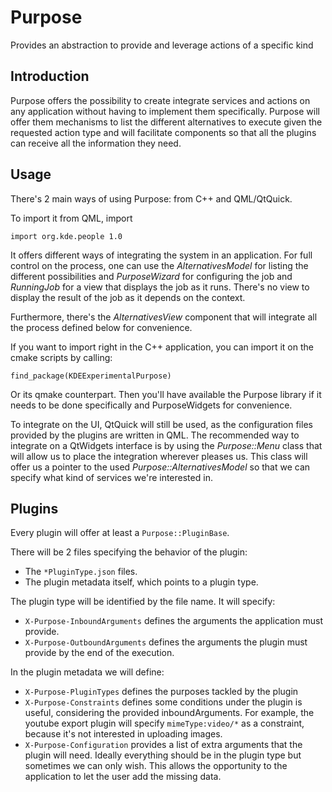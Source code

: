 # Purpose

Provides an abstraction to provide and leverage actions of a specific kind

## Introduction

Purpose offers the possibility to create integrate services and actions on
any application without having to implement them specifically. Purpose will
offer them mechanisms to list the different alternatives to execute given the
requested action type and will facilitate components so that all the plugins
can receive all the information they need.

## Usage

There's 2 main ways of using Purpose: from C++ and QML/QtQuick.

To import it from QML, import

    import org.kde.people 1.0

It offers different ways of integrating the system in an application. For full
control on the process, one can use the *AlternativesModel* for listing the
different possibilities and *PurposeWizard* for configuring the job and
*RunningJob* for a view that displays the job as it runs. There's no view
to display the result of the job as it depends on the context.

Furthermore, there's the *AlternativesView* component that will integrate all the
process defined below for convenience.


If you want to import right in the C++ application, you can import it on the
cmake scripts by calling:

    find_package(KDEExperimentalPurpose)

Or its qmake counterpart. Then you'll have available the Purpose library if it
needs to be done specifically and PurposeWidgets for convenience.

To integrate on the UI, QtQuick will still be used, as the configuration files
provided by the plugins are written in QML. The recommended way to integrate
on a QtWidgets interface is by using the *Purpose::Menu* class that will allow
us to place the integration wherever pleases us. This class will offer us
a pointer to the used *Purpose::AlternativesModel* so that we can specify what kind of
services we're interested in.

## Plugins

Every plugin will offer at least a `Purpose::PluginBase`.

There will be 2 files specifying the behavior of the plugin:
* The `*PluginType.json` files.
* The plugin metadata itself, which points to a plugin type.

The plugin type will be identified by the file name. It will specify:
* `X-Purpose-InboundArguments` defines the arguments the application must provide.
* `X-Purpose-OutboundArguments` defines the arguments the plugin must provide by
the end of the execution.

In the plugin metadata we will define:
* `X-Purpose-PluginTypes` defines the purposes tackled by the plugin
* `X-Purpose-Constraints` defines some conditions under the plugin is useful, considering
the provided inboundArguments. For example, the youtube export plugin will specify
`mimeType:video/*` as a constraint, because it's not interested in uploading images.
* `X-Purpose-Configuration` provides a list of extra arguments that the plugin will need.
Ideally everything should be in the plugin type but sometimes we can only wish. This allows
the opportunity to the application to let the user add the missing data.

